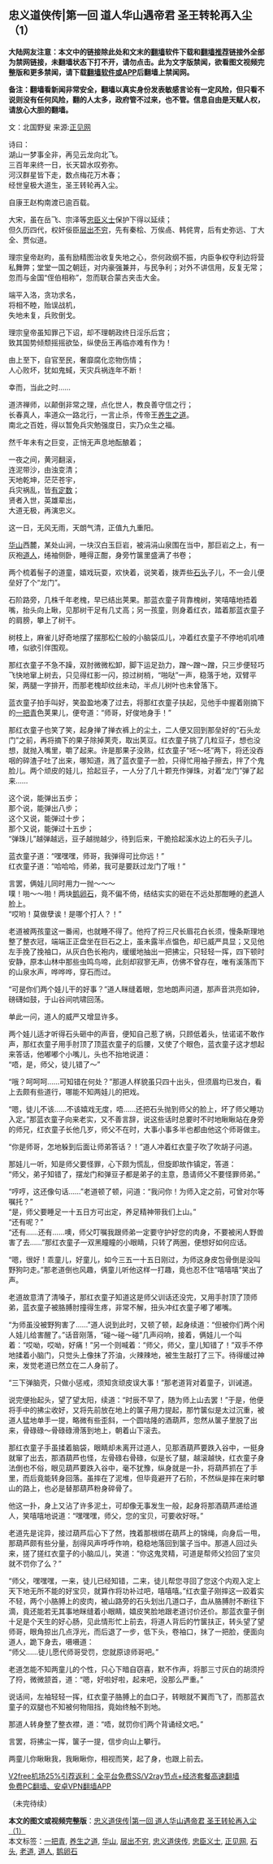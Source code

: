  <h2>忠义道侠传|第一回 道人华山遇帝君 圣王转轮再入尘（1）</h2> <p class="notice"><b>大陆网友注意：本文中的链接除此处和文末的<a href="https://github.com/bannedbook/fanqiang" >翻墙</a>软件下载和<a href="https://github.com/killgcd/justmysocks/blob/master/README.md">翻墙推荐</a>链接外全部为禁网链接，未翻墙状态下打不开，请勿点击。此为文字版禁闻，欲看图文视频完整版和更多禁闻，请下载<a href="https://github.com/bannedbook/fanqiang">翻墙软件或APP</a>后翻墙上禁闻网。</p><p>备注：翻墙看新闻非常安全，翻墙以真实身份发表敏感言论有一定风险，但只看不说则没有任何风险，翻的人太多，政府管不过来，也不管。信息自由是天赋人权，请放心大胆的翻墙。</b></p>  <div class="entry"> <p></p> <p>文：北国野叟 来源:<a href="https://www.bannedbook.org/bnews/tag/%e6%ad%a3%e8%a7%81%e7%bd%91/" class="st_tag internal_tag" rel="tag" title="标签 正见网 下的日志">正见网</a></p> <p>诗曰：<br /> 湖山一梦事全非，再见云龙向北飞。<br /> 三百年来终一日，长天碧水叹弥弥。<br /> 河汉群星皆下走，数点梅花万木春；<br /> 经世皇极大道生，圣王转轮再入尘。</p> <p>自康王赵构南渡已逾百载。</p> <p>大宋，虽在岳飞、宗泽等<a href="https://www.bannedbook.org/bnews/tag/%e5%bf%a0%e8%87%a3%e4%b9%89%e5%a3%ab/" class="st_tag internal_tag" rel="tag" title="标签 忠臣义士 下的日志">忠臣义士</a>保护下得以延续；<br /> 但久历四代，权奸佞臣<a href="https://www.bannedbook.org/bnews/tag/%e5%b1%82%e5%87%ba%e4%b8%8d%e7%a9%b7/" class="st_tag internal_tag" rel="tag" title="标签 层出不穷 下的日志">层出不穷</a>，先有秦桧、万俟卨、韩侂冑，后有史弥远、丁大全、贾似道。</p> <p>理宗皇帝赵昀，虽有励精图治收复失地之心，奈何政纲不振，内臣争权夺利边将营私舞弊；堂堂一国之朝廷，对内豪强兼并，与民争利；对外不讲信用，反复无常；忽而与金国“侄伯相称”，忽而联合蒙古夹击大金。</p> <p>端平入洛，贪功求名，<br /> 将相不睦，贻误战机，<br /> 失地未复，兵败倒戈。</p> <p>理宗皇帝虽知罪己下诏，却不理朝政终日淫乐后宫；<br /> 致其国势倾颓摇摇欲坠，纵使岳王再临亦难有作为！</p> <p>由上至下，自官至民，奢靡腐化恋物伤情；<br /> 人心败坏，犹如鬼蜮，天灾兵祸连年不断！</p> <p>幸而，当此之时……</p> <p>道济禅师，以颠倒非常之理，点化世人，教良善守信之行；<br /> 长春真人，率道众一路北行，一言止杀，传帝王<a href="https://www.bannedbook.org/bnews/tag/%E5%85%BB%E7%94%9F%E4%B9%8B%E9%81%93/" class="st_tag internal_tag" rel="tag" title="标签 养生之道 下的日志">养生之道</a>。<br /> 南北之百姓，得以暂免兵灾勉强度日，实乃众生之福。</p> <p>然千年未有之巨变，正悄无声息地酝酿着；</p>  <p>一夜之间，黄河翻滚，<br /> 连泥带沙，由浊变清；<br /> 天地乾坤，茫茫苍宇，<br /> 兵灾祸乱，皆<span class='wp_keywordlink'><a href="https://www.bannedbook.org/forum3/topic64.html" title="电子书：冥冥之中有定数" target="_blank">有定数</a></span>；<br /> 贤者入世，英雄辈出，<br /> 大道无极，再演忠义。</p> <p>这一日，无风无雨，天朗气清，正值九九重阳。</p> <p><a href="https://www.bannedbook.org/bnews/tag/%E5%8D%8E%E5%B1%B1/" class="st_tag internal_tag" rel="tag" title="标签 华山 下的日志">华山</a>西麓，某处山涧，一块汉白玉巨岩，被涓涓山泉围在当中，那巨岩之上，有一灰袍<a href="https://www.bannedbook.org/bnews/tag/%e9%81%93%e4%ba%ba/" class="st_tag internal_tag" rel="tag" title="标签 道人 下的日志">道人</a>，绻袖侧卧，睡得正酣，身旁竹箧里盛满了书卷；</p> <p>两个梳着髻子的道童，嬉戏玩耍，欢快着，说笑着，拨弄些<a href="https://www.bannedbook.org/bnews/tag/%E7%9F%B3%E5%A4%B4/" class="st_tag internal_tag" rel="tag" title="标签 石头 下的日志">石头</a>子儿，不一会儿便垒好了个“龙门”。</p> <p>石阶路旁，几株千年老槐，早已结出荚果。那蓝衣童子背靠槐树，笑嘻嘻地捂着嘴，抬头向上瞅，见那树干足有几丈高；另一孩童，则身着红衣，踏着那蓝衣童子的肩膀，攀上了树干。</p> <p>树枝上，麻雀儿好奇地摆了摆那松仁般的小脑袋瓜儿，冲着红衣童子不停地叽叽喳喳，似欲引伴围观。</p> <p>那红衣童子不急不躁，双肘微微松卸，脚下运足劲力，蹭～蹭～蹭，只三步便轻巧飞快地窜上树去，只见得红影一闪，掠过树梢，“啪哒”一声，稳落于地，双臂平架，两腿一字排开，而那老槐却纹丝未动，半点儿树叶也未曾落下。</p> <p>蓝衣童子拍手叫好，笑盈盈地凑了过去，将那红衣童子扶起，见他手中握着刚摘下的<a href="https://www.bannedbook.org/bnews/tag/%E4%B8%80%E6%8A%8A%E9%9D%92/" class="st_tag internal_tag" rel="tag" title="标签 一把青 下的日志">一把青</a>色荚果儿，便夸道：“师哥，好俊地身手！”</p> <p>那红衣童子也笑了笑，起身掸了掸衣裤上的尘土，二人便又回到那垒好的“石头龙门”之前，再将摘下的果子除掉荚壳，取出荚豆。红衣童子挑了几粒豆子，想也没想，就抛入嘴里，嚼了起来。许是那果子没熟，红衣童子“呸～呸”两下，将还没吞咽的碎渣子吐了出来，哪知道，溅了蓝衣童子一脸，只得忙用袖子擦去，拌了个鬼脸儿。两个顽皮的娃儿，拾起豆子，一人分了几十颗充作弹珠，对着“龙门”弹了起来……</p> <p>这个说，能弹出五步；<br /> 那个说，能弹出八步；<br /> 这个又说，能弹过十步；<br /> 那个又说，能弹过十五步；<br /> “弹珠儿”越弹越远，豆子越抛越少，待到后来，干脆拾起溪水边上的石头子儿。</p> <p>蓝衣童子道：“嘿嘿嘿，师哥，我弹得可比你远！”<br /> 红衣童子道：“哈哈哈，师弟，我可是要跃过龙门了哦！”</p> <p>言罢，俩娃儿同时用力一抛～～～<br /> 噗！啪～～啪！两块<a href="https://www.bannedbook.org/bnews/tag/%E9%B9%85%E5%8D%B5%E7%9F%B3/" class="st_tag internal_tag" rel="tag" title="标签 鹅卵石 下的日志">鹅卵石</a>，竟不偏不倚，结结实实的砸在不远处那酣睡的<a href="https://www.bannedbook.org/bnews/tag/%e8%80%81%e9%81%93/" class="st_tag internal_tag" rel="tag" title="标签 老道 下的日志">老道</a>人脸上。<br /> “哎哟！莫做孽诶！是哪个打人？！”</p>  <p>老道被两孩童这一番闹，也就睡不得了。他捋了捋三尺长眉花白长须，慢条斯理地整了整衣冠，端端正正盘坐在巨石之上，虽未露半点愠色，却已威严具显；又见他左手挽了挽袖口，从灰白色长袍内，缓缓地抽出一把拂尘，只轻轻一挥，四下顿时安静，原本山林中那些虫鸣鸟啼，此刻却寂寥无声，仿佛不曾存在，唯有溪落而下的山泉水声，哗哗哗，穿石而过。</p> <p>“可是你们两个娃儿干的好事？”道人眯缝着眼，忽地朗声问道，那声音洪亮如钟，磅礴如鼓，于山谷间吭啸回荡。</p> <p>单此一问，道人的威严又增显许多。</p> <p>两个娃儿适才听得石头砸中的声音，便知自己惹了祸，只顾低着头，怯诺诺不敢作声，那红衣童子用手肘顶了顶蓝衣童子的后腰，又使了个眼色，蓝衣童子这才想起来答话，他嘟嘟个小嘴儿，头也不抬地说道：<br /> “唔，是，师父，徒儿错了～”</p> <p>“哦？呵呵呵……可知错在何处？”那道人样貌虽只四十出头，但须眉均已发白，看上去颇有些道行，哪能不知两娃儿的把戏。</p> <p>“嗯，徒儿不该……不该嬉戏无度，唔……还把石头抛到师父的脸上，坏了师父睡功入定。”那蓝衣童子向来老实，又不善言辞，说这些话时总要时不时地瞅瞅站在身旁的师兄，红衣童子长他几岁，师父不在时，大事小事多半也都由他这个师哥做主。</p> <p>“你是师哥，怎地躲到后面让师弟答话？！”道人冲着红衣童子吹了吹胡子问道。</p> <p>那娃儿一听，知是师父要怪罪，心下颇为慌乱，但旋即故作镇定，答道：<br /> “师父，弟子知错了，摆龙门和弹豆子都是弟子的主意，恳请师父不要怪罪师弟。”</p> <p>“哼哼，这还像句话……”老道顿了顿，问道：“我问你！为师入定之前，可曾对尔等嘱托？”<br /> “是，师父要睡足一十五日方可出定，养足精神带我们上山。”<br /> “还有呢？”<br /> “还有……还有……噢，师父叮嘱我跟师弟一定要守护好您的肉身，不要被闲人野兽害了去……”那红衣童子一双黑瞳瞳的小眼睛，只转了两圈，便想好如何应话。</p> <p>“嗯，很好！乖童儿，好童儿，如今三五一十五日刚过，为师这身皮包骨倒是没叫野狗叼走。”那老道倒也风趣，俩童儿听他这样一打趣，竟也忍不住“嘻嘻嘻”笑出了声。</p> <p>老道故意清了清嗓子，那红衣童子知道这是师父训话还没完，又用手肘顶了顶师弟，蓝衣童子被胳膊肘撞得生疼，非常不解，扭头冲红衣童子嘟了嘟嘴。</p> <p>“为师虽没被野狗害了……”道人说到此时，又顿了顿，起身续道：“但被你们两个闲人娃儿给害醒了。”话音刚落，“碰～碰～碰”几声闷响，接着，俩娃儿一个叫着：“哎呦，哎呦，好痛！”另一个则喊着：“师父，师父，童儿知错了！”双手不停地揉着小脑门，只觉头上像抹了芥油，火辣辣地，被生生敲打了三下。待得缓过神来，发觉老道已然立在二人身前了。</p>  <p>“三下弹脑壳，只做小惩戒，须知贪顽皮误大事！”那老道背对着童子，训诫道。</p> <p>说完便抬起头，望了望太阳，续道：“时辰不早了，随为师上山去罢！”于是，他便将手中的拂尘收好，又将先前放在地上的箧子用力提起，那竹箧似是太过沉重，被道人猛地单手一提，略微有些歪斜，一个圆咕隆的酒葫芦，忽然从箧子里脱了出来，骨碌碌～骨碌碌滑落到地上，朝着山下滚去。</p> <p>那红衣童子手虽揉着脑袋，眼睛却未离开过道人，见那酒葫芦要跌入谷中，一挺身就窜了出去，那酒葫芦也怪，左骨碌右骨碌，似是长了腿，越滚越快，红衣童子身法倒也不俗，眼见葫芦要跌入谷中，毫不犹豫，纵身就是一扑，将葫芦抓在了手里，而后竟能转身回落。虽摔在了泥堆，但毕竟避开了石阶，不然纵是摔在来时攀山的路上，也必是替那葫芦粉身碎骨了。</p> <p>他这一扑，身上又沾了许多泥土，可却像无事发生一般，起身将那酒葫芦递给道人，笑嘻嘻地说道：“嘿嘿嘿，师父，您的宝贝，可要收好呀。”</p> <p>老道先是诧异，接过葫芦后心下了然，拽着那根绑在葫芦上的锦绳，向身后一甩，那葫芦颇有些分量，刮得风声呼呼作响，稳稳地落回到箧子当中。那道人回过头来，搓了搓红衣童子的小脑瓜儿，笑道：“你这鬼灵精，可道是帮师父捡回了宝贝就不罚你了么？”</p> <p>“师父，嘿嘿嘿，一来，徒儿已经知错，二来，徒儿帮您寻回了您这个内观入定上天下地无所不能的好宝贝，就算作将功补过吧，嘻嘻嘻。”红衣童子刚摔这一跤着实不轻，两个小胳膊上的皮肉，被山路旁的石头划出几道口子，血从胳膊肘不断往下滴，竟还能若无其事地眯缝着小眼睛，嬉皮笑脸地跟老道讨价还价。那蓝衣童子倒十足是个天生的好心肠，见此情形忙上前去，将道人背后的竹箧扶正，转头望了望师哥，眼角掠出几点浮光，而后退了一步，低下头，卷袖口，抹了一把脸，便面向道人，跪下身去，嗫嗫道：<br /> “师父……徒儿愿代师哥受罚，您就原谅师哥吧。”</p> <p>老道怎能不知两童儿的个性，只心下暗自窃喜，默不作声，将那三寸灰白的胡须捋了捋，微微颔首，道：“嗯，好啦好啦，起来吧，没那么严重。”</p> <p>说话间，左袖轻轻一挥，红衣童子胳膊上的血口子，转眼就不翼而飞了，而那蓝衣童子的双腿也不知被何物阻挡，竟始终触不到地。</p> <p>那道人转身整了整衣襟，道：“唔，就罚你们两个背诵经文吧。”</p> <p>言罢，将拂尘一挥，箧子一提，信步向山上攀行。</p> <p>两童儿你瞅瞅我，我瞅瞅你，相视而笑，起了身，也跟上前去。</p> <p class="texttj"> <a href="https://github.com/bannedbook/fanqiang/wiki/V2ray%E6%9C%BA%E5%9C%BA" target="_blank">V2free机场25%引荐返利：全平台免费SS/V2ray节点+经济套餐高速翻墙</a><br/> <a href="https://github.com/bannedbook/fanqiang/wiki/%E7%A6%81%E9%97%BB%E7%BD%91%E5%AE%89%E5%8D%93%E7%BF%BB%E5%A2%99%E6%96%B0%E9%97%BBAPP" target="_blank">免费PC翻墙、安卓VPN翻墙APP</a></p><p>（未完待续）</p> <a name='sharetosocial'></a>       <div><b>本文的图文或视频完整版</b>：<a href='https://www.bannedbook.org/bnews/comments/20210102/1459707.html'>忠义道侠传|第一回 道人华山遇帝君 圣王转轮再入尘（1）</a></div>  </div><!--END ENTRY--> <div class="postfooter"> <div>本文标签：<a href="https://www.bannedbook.org/bnews/tag/%E4%B8%80%E6%8A%8A%E9%9D%92/" rel="tag">一把青</a>, <a href="https://www.bannedbook.org/bnews/tag/%E5%85%BB%E7%94%9F%E4%B9%8B%E9%81%93/" rel="tag">养生之道</a>, <a href="https://www.bannedbook.org/bnews/tag/%E5%8D%8E%E5%B1%B1/" rel="tag">华山</a>, <a href="https://www.bannedbook.org/bnews/tag/%e5%b1%82%e5%87%ba%e4%b8%8d%e7%a9%b7/" rel="tag">层出不穷</a>, <a href="https://www.bannedbook.org/bnews/tag/%e5%bf%a0%e4%b9%89%e9%81%93%e4%be%a0%e4%bc%a0/" rel="tag">忠义道侠传</a>, <a href="https://www.bannedbook.org/bnews/tag/%e5%bf%a0%e8%87%a3%e4%b9%89%e5%a3%ab/" rel="tag">忠臣义士</a>, <a href="https://www.bannedbook.org/bnews/tag/%e6%ad%a3%e8%a7%81%e7%bd%91/" rel="tag">正见网</a>, <a href="https://www.bannedbook.org/bnews/tag/%E7%9F%B3%E5%A4%B4/" rel="tag">石头</a>, <a href="https://www.bannedbook.org/bnews/tag/%e8%80%81%e9%81%93/" rel="tag">老道</a>, <a href="https://www.bannedbook.org/bnews/tag/%e9%81%93%e4%ba%ba/" rel="tag">道人</a>, <a href="https://www.bannedbook.org/bnews/tag/%E9%B9%85%E5%8D%B5%E7%9F%B3/" rel="tag">鹅卵石</a></div>  </div><!--END POSTFOOTER--> 